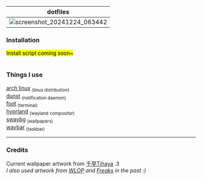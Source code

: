 |dotfiles                                                                                                      |
|--------------------------------------------------------------------------------------------------------------|
|![screenshot_20241224_063442](https://github.com/user-attachments/assets/f23966b5-f8e9-423f-bd1d-7452db2da26d)|


### Installation

<mark>Install script coming soon~</mark>

#

### Things I use
[arch linux](https://archlinux.org/) <sub>(linux distribution)</sub><br>
[dunst](https://github.com/dunst-project/dunst) <sub>(notification daemon)</sub><br>
[foot](https://codeberg.org/dnkl/foot) <sub>(terminal)</sub><br>
[hyprland](https://hyprland.org/) <sub>(wayland compositor)</sub><br>
[swaybg](https://github.com/swaywm/swaybg) <sub>(wallpapers)</sub><br>
[waybar](https://github.com/Alexays/Waybar) <sub>(taskbar)</sub><br>

---

### Credits

Current wallpaper artwork from [千早Tihaya](https://www.pixiv.net/en/users/65538450) .3<br>
*I also used artwork from [WLOP](https://twitter.com/wlopwangling) and [Freaks](https://www.flickr.com/people/164696274@N08/) in the past :)*
